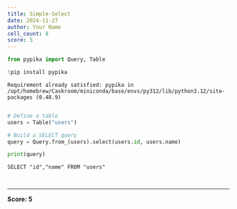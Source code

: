 ```yaml
---
title: Simple-Select
date: 2024-11-27
author: Your Name
cell_count: 8
score: 5
---
```


```python
from pypika import Query, Table
```


```python
!pip install pypika
```

    Requirement already satisfied: pypika in /opt/homebrew/Caskroom/miniconda/base/envs/py312/lib/python3.12/site-packages (0.48.9)



```python

```


```python
# Define a table
users = Table("users")
```


```python
# Build a SELECT query
query = Query.from_(users).select(users.id, users.name)
```


```python
print(query)
```

    SELECT "id","name" FROM "users"



```python

```


```python

```


---
**Score: 5**
